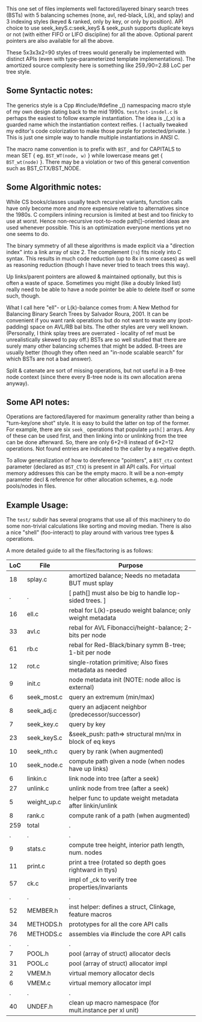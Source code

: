 This one set of files implements well factored/layered binary search trees
(BSTs) with 5 balancing schemes (none, avl, red-black, L(k), and splay) and 3
indexing styles (keyed & ranked, only by key, or only by position).  API choice
to use seek\_keyS.c:seek\_keyS & seek\_push supports duplicate keys or not (with
either FIFO or LIFO discipline) for all the above.  Optional parent pointers are
also available for all the above.

These 5x3x3x2=90 styles of trees would generally be implemented with distinct
APIs (even with type-parameterized template implementations).  The amortized
source complexity here is something like 259./90=2.88 LoC per tree style.

Some Syntactic notes:
--------------------
The generics style is a Cpp #include/#define \_() namespacing macro style of my
own design dating back to the mid 1990s.  `test/bst-insdel.c` is perhaps the
easiest to follow example instantiation.  The idea is \_(\_x) is a guarded name
which the instantiation context reifies. ( I actually tweaked my editor's code
colorization to make those purple for protected/private. )  This is just one
simple way to handle multiple instantiations in ANSI C.

The macro name convention is to prefix with `BST_` and for CAPITALS to mean SET
{ eg. `BST_WT(node, w)` } while lowercase means get { `BST_wt(node)` }.  There
may be a violation or two of this general convention such as BST\_CTX/BST\_NODE.

Some Algorithmic notes:
----------------------
While CS books/classes usually teach recursive variants, function calls have
only become more and more expensive relative to alternatives since the 1980s.
C compilers inlining recursion is limited at best and too finicky to use at
worst.  Hence non-recursive root-to-node path[]-oriented ideas are used whenever
possible.  This is an optimization everyone mentions yet no one seems to do.

The binary symmetry of all these algorithms is made explicit via a "direction
index" into a link array of size 2.  The complement (`!s`) fits nicely into C
syntax.  This results in much code reduction (up to 8x in some cases) as well as
reasoning reduction (though I have never tried to teach trees this way).

Up links/parent pointers are allowed & maintained optionally, but this is often
a waste of space.  Sometimes you might (like a doubly linked list) really need
to be able to have a node pointer be able to delete itself or some such, though.

What I call here "ell"- or L(k)-balance comes from: A New Method for Balancing
Binary Search Trees by Salvador Roura, 2001.  It can be convenient if you want
rank operations but do not want to waste any (post-padding) space on AVL/RB bal
bits.  The other styles are very well known. (Personally, I think splay trees
are overrated - locality of ref must be unrealistically skewed to pay off.)
BSTs are so well studied that there are surely many other balancing schemes that
might be added.  B-trees are usually better (though they often need an "in-node
scalable search" for which BSTs are not a bad answer).

Split & catenate are sort of missing operations, but not useful in a B-tree node
context (since there every B-tree node is its own allocation arena anyway).

Some API notes:
--------------
Operations are factored/layered for maximum generality rather than being a
"turn-key/one shot" style.  It is easy to build the latter on top of the former.
For example, there are six `seek_` operations that populate `path[]` arrays.
Any of these can be used first, and then linking into or unlinking from the tree
can be done afterward.  So, there are only 6+2=8 instead of 6\*2=12 operations.
Not found entries are indicated to the caller by a negative depth.

To allow generalization of how to dereference "pointers", a `BST_ctx` context
parameter (declared as `BST_CTX`) is present in all API calls.  For virtual
memory addresses this can be the empty macro.  It will be a non-empty parameter
decl & reference for other allocation schemes, e.g. node pools/nodes in files.

Example Usage:
-------------
The `test/` subdir has several programs that use all of this machinery to do
some non-trivial calculations like sorting and moving median.  There is also a
nice "shell" (foo-interact) to play around with various tree types & operations.

A more detailed guide to all the files/factoring is as follows:

LoC | File         | Purpose
----|--------------|---------------------------------------------------------
 18 | splay.c      | amortized balance; Needs no metadata BUT must splay
  . | .            | [ path[] must also be big to handle lop-sided trees. ]
 16 | ell.c        | rebal for L(k)-pseudo weight balance; only weight metadata
 33 | avl.c        | rebal for AVL Fibonacci/height-balance; 2-bits per node
 61 | rb.c         | rebal for Red-Black/binary symm B-tree; 1-bit per node
 12 | rot.c        | single-rotation primitive; Also fixes metadata as needed
  9 | init.c       | node metadata init (NOTE: node alloc is external)
  6 | seek\_most.c | query an extremum (min/max)
  8 | seek\_adj.c  | query an adjacent neighbor (predecessor/successor)
  7 | seek\_key.c  | query by key
 23 | seek\_keyS.c | &seek\_push: path=> structural mn/mx in block of eq keys
 10 | seek\_nth.c  | query by rank (when augmented)
 10 | seek\_node.c | compute path given a node (when nodes have up links)
  6 | linkin.c     | link node into tree (after a seek)
 27 | unlink.c     | unlink node from tree (after a seek)
  5 | weight\_up.c | helper func to update weight metadata after linkin/unlink
  8 | rank.c       | compute rank of a path (when augmented)
259 | total        | .
  . | .            | .
  9 | stats.c      | compute tree height, interior path length, num. nodes
 11 | print.c      | print a tree (rotated so depth goes rightward in ttys)
 57 | ck.c         | impl of \_ck to verify tree properties/invariants
  . | .            | .
 52 | MEMBER.h     | inst helper: defines a struct, Clinkage, feature macros
 34 | METHODS.h    | prototypes for all the core API calls
 76 | METHODS.c    | assembles via #include the core API calls
  . | .            | .
  7 | POOL.h       | pool (array of struct) allocator decls
 31 | POOL.c       | pool (array of struct) allocator impl
  2 | VMEM.h       | virtual memory allocator decls
  6 | VMEM.c       | virtual memory allocator impl
  . | .            | .
 40 | UNDEF.h      | clean up macro namespace (for mult.instance per xl unit)
